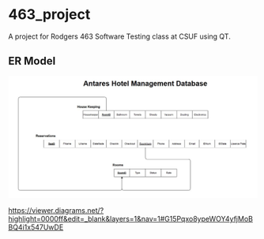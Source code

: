 # 463_project
A project for Rodgers 463 Software Testing class at CSUF using QT.  


## ER Model

![ER Model Concept](ERModel1.JPG)

https://viewer.diagrams.net/?highlight=0000ff&edit=_blank&layers=1&nav=1#G15Pqxo8ypeWOY4yfjMoBBQ4i1x547UwDE
